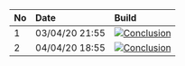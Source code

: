 | No | Date           | Build                                                                                                                                                                  |
| :- | :------------- | :--------------------------------------------------------------------------------------------------------------------------------------------------------------------- |
| 1  | 03/04/20 21:55 | [![Conclusion](https://img.shields.io/badge/build-pass-brightgreen)](https://github.com/e2e-boilerplate/cypress-typescript-cucumber-chai-expect/actions/runs/70310431) |
| 2  | 04/04/20 18:55 | [![Conclusion](https://img.shields.io/badge/build-fail-red)](https://github.com/e2e-boilerplate/cypress-typescript-cucumber-chai-expect/actions/runs/70789754)         |